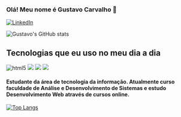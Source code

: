 ### Olá! Meu nome é Gustavo Carvalho 👋

[![LinkedIn](https://img.shields.io/badge/LinkedIn-0077B5?style=for-the-badge&logo=linkedin&logoColor=white)](https://www.linkedin.com/in/gustavo-carvalho-desenvolvedor/)

![Gustavo's GitHub stats](https://github-readme-stats.vercel.app/api?username=gustavoc-dev&show_icons=true&theme=dracula)

## Tecnologias que eu uso no meu dia a dia

<div>
    <img src="https://img.shields.io/badge/HTML5-E34F26?style=for-the-badge&logo=html5&logoColor=white" alt="html5"> 
    <img src="	https://img.shields.io/badge/CSS3-1572B6?style=for-the-badge&logo=css3&logoColor=white">
    <img src="https://img.shields.io/badge/JavaScript-F7DF1E?style=for-the-badge&logo=javascript&logoColor=black">
    <img src="https://img.shields.io/badge/Node.js-43853D?style=for-the-badge&logo=node.js&logoColor=white">
</div>

#### Estudante da área de tecnologia  da informação. Atualmente curso faculdade de Análise e Desenvolvimento de Sistemas e estudo Desenvolvimento Web através de cursos online.


[![Top Langs](https://github-readme-stats.vercel.app/api/top-langs/?username=gustavoc-dev&layout=pie)](https://github.com/anuraghazra/github-readme-stats)

